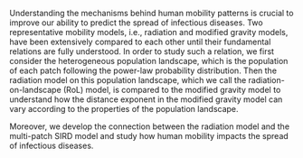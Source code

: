 Understanding the mechanisms behind human mobility patterns is crucial to improve our ability to predict the spread of infectious diseases. Two representative mobility models, i.e., radiation and modified gravity models, have been extensively compared to each other until their fundamental relations are fully understood. In order to study such a relation, we first consider the heterogeneous population landscape, which is the population of each patch following the power-law probability distribution. Then the radiation model on this population landscape, which we call the radiation-on-landscape (RoL) model, is compared to the modified gravity model to understand how the distance exponent in the modified gravity model can vary according to the properties of the population landscape.

Moreover, we develop the connection between the radiation model and the multi-patch SIRD model and study how human mobility impacts the spread of infectious diseases.
